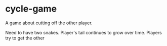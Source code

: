 # cycle-game
A game about cutting off the other player.

Need to have two snakes.
Player's tail continues to grow over time.
Players try to get the other
